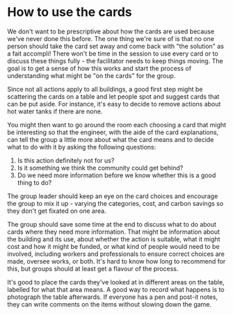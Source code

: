 # How to use the cards

We don't want to be prescriptive about how the cards are used because we've never done this before.  The one thing we're sure of is that no one person should take the card set away and come back with "the solution" as a fait accompli!  There won't be time in the session to use every card or to discuss these things fully - the facilitator needs to keep things moving.  The goal is to get a sense of how this works and start the process of understanding what might be "on the cards" for the group. 

Since not all actions apply to all buildings, a good first step might be scattering the cards on a table and let people spot and suggest cards that can be put aside.  For instance, it's easy to decide to remove actions about hot water tanks if there are none.

You might then want to go around the room each choosing a card that might be interesting so that the engineer, with the aide of the card explanations, can tell the group a little more about what the card means and to decide what to do with it by asking the following questions:  

1. Is this action definitely not for us?
2. Is it something we think the community could get behind?
3. Do we need more information before we know whether this is a good thing to do?

The group leader should keep an eye on the card choices and encourage the group to mix it up - varying the categories, cost, and carbon savings so they don't get fixated on one area. 

The group should save some time at the end to discuss what to do about cards where they need more information.  That might be information about the building and its use, about whether the action is suitable, what it might cost and how it might be funded, or what kind of people would need to be involved, including workers and professionals to ensure correct choices are made, oversee  works, or both.  It's hard to know how long to recommend for this, but groups should at least get a flavour of the process.  

It's good to place the cards they've looked at in different areas on the table, labelled for what that area means.  A good way to record what happens is to photograph the table afterwards.   If everyone has a pen and post-it notes, they can write comments on the items without slowing down the game.  



